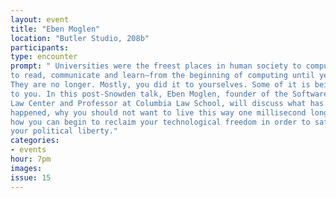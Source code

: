 ```yaml
---
layout: event
title: "Eben Moglen"
location: "Butler Studio, 208b"
participants:
type: encounter
prompt: " Universities were the freest places in human society to compute—and therefore
to read, communicate and learn—from the beginning of computing until yesterday.
They are no longer. Mostly, you did it to yourselves. Some of it is being done
to you. In this post-Snowden talk, Eben Moglen, founder of the Software Freedom
Law Center and Professor at Columbia Law School, will discuss what has
happened, why you should not want to live this way one millisecond longer, and
how you can begin to reclaim your technological freedom in order to safeguard
your political liberty."
categories:
- events
hour: 7pm
images:
issue: 15
---
```


